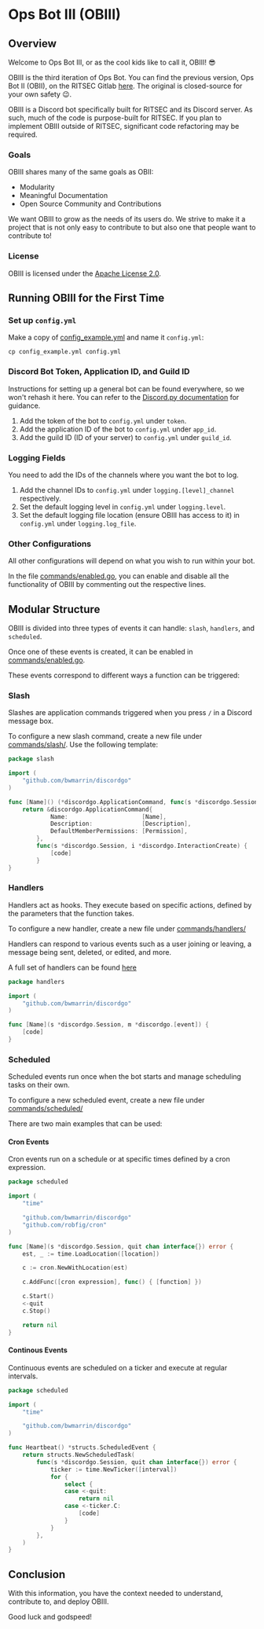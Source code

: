 # Ops Bot III (OBIII)

## Overview

Welcome to Ops Bot III, or as the cool kids like to call it, OBIII! 😎

OBIII is the third iteration of Ops Bot. You can find the previous version, Ops Bot II (OBII), on the RITSEC Gitlab [here](https://gitlab.ritsec.cloud/operations-program/ops-bot-ii). The original is closed-source for your own safety 😉.

OBIII is a Discord bot specifically built for RITSEC and its Discord server. As such, much of the code is purpose-built for RITSEC. If you plan to implement OBIII outside of RITSEC, significant code refactoring may be required.

### Goals

OBIII shares many of the same goals as OBII:

- Modularity
- Meaningful Documentation
- Open Source Community and Contributions

We want OBIII to grow as the needs of its users do. We strive to make it a project that is not only easy to contribute to but also one that people want to contribute to!

### License

OBIII is licensed under the [Apache License 2.0](https://www.apache.org/licenses/LICENSE-2.0).

## Running OBIII for the First Time

### Set up `config.yml`

Make a copy of [config_example.yml](./config_example.yml) and name it `config.yml`:

```
cp config_example.yml config.yml
```

### Discord Bot Token, Application ID, and Guild ID

Instructions for setting up a general bot can be found everywhere, so we won't rehash it here. You can refer to the [Discord.py documentation](https://discordpy.readthedocs.io/en/stable/discord.html) for guidance.

1. Add the token of the bot to `config.yml` under `token`.
2. Add the application ID of the bot to `config.yml` under `app_id`.
3. Add the guild ID (ID of your server) to `config.yml` under `guild_id`.

### Logging Fields

You need to add the IDs of the channels where you want the bot to log.

1. Add the channel IDs to `config.yml` under `logging.[level]_channel` respectively.
2. Set the default logging level in `config.yml` under `logging.level`.
3. Set the default logging file location (ensure OBIII has access to it) in `config.yml` under `logging.log_file`.

### Other Configurations

All other configurations will depend on what you wish to run within your bot.

In the file [commands/enabled.go](./commands/enabled.go), you can enable and disable all the functionality of OBIII by commenting out the respective lines.

## Modular Structure

OBIII is divided into three types of events it can handle: `slash`, `handlers`, and `scheduled`.

Once one of these events is created, it can be enabled in [commands/enabled.go](commands/enabled.go).

These events correspond to different ways a function can be triggered:

### Slash

Slashes are application commands triggered when you press `/` in a Discord message box.

To configure a new slash command, create a new file under [commands/slash/](./commands/slash/). Use the following template:

```go
package slash

import (
	"github.com/bwmarrin/discordgo"
)

func [Name]() (*discordgo.ApplicationCommand, func(s *discordgo.Session, i *discordgo.InteractionCreate)) {
	return &discordgo.ApplicationCommand{
			Name:                     [Name],
			Description:              [Description],
			DefaultMemberPermissions: [Permission],
		},
		func(s *discordgo.Session, i *discordgo.InteractionCreate) {
			[code]
		}
}
```

### Handlers

Handlers act as hooks. They execute based on specific actions, defined by the parameters that the function takes.

To configure a new handler, create a new file under [commands/handlers/](./commands/handler/)

Handlers can respond to various events such as a user joining or leaving, a message being sent, deleted, or edited, and more.

A full set of handlers can be found [here](https://github.com/bwmarrin/discordgo/blob/v0.27.1/events.go)

```go
package handlers

import (
	"github.com/bwmarrin/discordgo"
)

func [Name](s *discordgo.Session, m *discordgo.[event]) {
	[code]
}
```

### Scheduled

Scheduled events run once when the bot starts and manage scheduling tasks on their own.

To configure a new scheduled event, create a new file under [commands/scheduled/](./commands/scheduled/)

There are two main examples that can be used:

#### Cron Events

Cron events run on a schedule or at specific times defined by a cron expression.

```go
package scheduled

import (
	"time"

	"github.com/bwmarrin/discordgo"
	"github.com/robfig/cron"
)

func [Name](s *discordgo.Session, quit chan interface{}) error {
	est, _ := time.LoadLocation([location])

	c := cron.NewWithLocation(est)

	c.AddFunc([cron expression], func() { [function] })

	c.Start()
	<-quit
	c.Stop()

	return nil
}
```

#### Continous Events

Continuous events are scheduled on a ticker and execute at regular intervals.

```go
package scheduled

import (
	"time"

	"github.com/bwmarrin/discordgo"
)

func Heartbeat() *structs.ScheduledEvent {
	return structs.NewScheduledTask(
		func(s *discordgo.Session, quit chan interface{}) error {
			ticker := time.NewTicker([interval])
			for {
				select {
				case <-quit:
					return nil
				case <-ticker.C:
					[code]
				}
			}
		},
	)
}
```

## Conclusion

With this information, you have the context needed to understand, contribute to, and deploy OBIII.

Good luck and godspeed!

